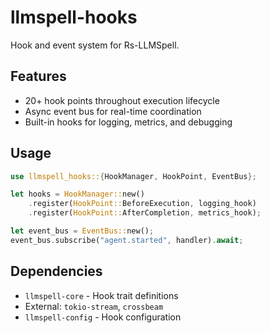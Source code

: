 # llmspell-hooks

Hook and event system for Rs-LLMSpell.

## Features
- 20+ hook points throughout execution lifecycle
- Async event bus for real-time coordination
- Built-in hooks for logging, metrics, and debugging

## Usage
```rust
use llmspell_hooks::{HookManager, HookPoint, EventBus};

let hooks = HookManager::new()
    .register(HookPoint::BeforeExecution, logging_hook)
    .register(HookPoint::AfterCompletion, metrics_hook);

let event_bus = EventBus::new();
event_bus.subscribe("agent.started", handler).await;
```

## Dependencies
- `llmspell-core` - Hook trait definitions
- External: `tokio-stream`, `crossbeam`
- `llmspell-config` - Hook configuration